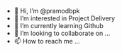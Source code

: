 - 👋 Hi, I’m @pramodbpk
- 👀 I’m interested in Project Delivery
- 🌱 I’m currently learning Github
- 💞️ I’m looking to collaborate on ...
- 📫 How to reach me ...

<!---
pramodbpk/pramodbpk is a ✨ special ✨ repository because its `README.md` (this file) appears on your GitHub profile.
You can click the Preview link to take a look at your changes.
--->
